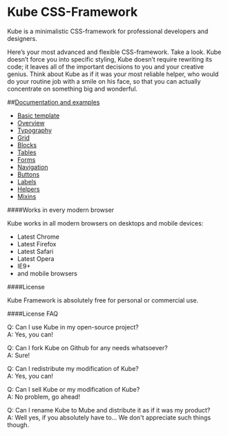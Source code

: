 Kube CSS-Framework
====

Kube is a minimalistic CSS-framework for professional developers and designers.

Here’s your most advanced and flexible CSS-framework. Take a look. Kube doesn’t force you into specific styling, Kube doesn’t require rewriting its code; it leaves all of the important decisions to you and your creative genius. Think about Kube as if it was your most reliable helper, who would do your routine job with a smile on his face, so that you can actually concentrate on something big and wonderful.

##[Documentation and examples](http://imperavi.com/kube/)

- [Basic template](http://imperavi.com/kube/template/)
- [Overview](http://imperavi.com/kube/overview/)
- [Typography](http://imperavi.com/kube/typography/)
- [Grid](http://imperavi.com/kube/grid/)
- [Blocks](http://imperavi.com/kube/blocks/)
- [Tables](http://imperavi.com/kube/tables/)
- [Forms](http://imperavi.com/kube/forms/)
- [Navigation](http://imperavi.com/kube/navigation/)
- [Buttons](http://imperavi.com/kube/buttons/)
- [Labels](http://imperavi.com/kube/labels/)
- [Helpers](http://imperavi.com/kube/helpers/)
- [Mixins](http://imperavi.com/kube/mixins/)

####Works in every modern browser

Kube works in all modern browsers on desktops and mobile devices:

- Latest Chrome
- Latest Firefox
- Latest Safari
- Latest Opera
- IE9+
- and mobile browsers

####License

Kube Framework is absolutely free for personal or commercial use.

####License FAQ

Q: Can I use Kube in my open-source project?<br>
A: Yes, you can!

Q: Can I fork Kube on Github for any needs whatsoever?<br>
A: Sure!

Q: Can I redistribute my modification of Kube?<br>
A: Yes, you can!

Q: Can I sell Kube or my modification of Kube?<br>
A: No problem, go ahead!

Q: Can I rename Kube to Mube and distribute it as if it was my product?<br>
A: Well yes, if you absolutely have to… We don't appreciate such things though.